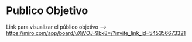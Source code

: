 # Publico Objetivo

Link para visualizar el público objetivo --> https://miro.com/app/board/uXjVOJ-9bx8=/?invite_link_id=545356673321
